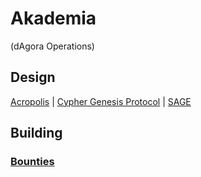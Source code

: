 # Akademia
(dAgora Operations)

## Design

[Acropolis](#) | [Cypher Genesis Protocol](#) | [SAGE](#)

## Building

### [Bounties]()
